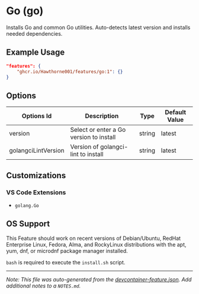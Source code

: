 
# Go (go)

Installs Go and common Go utilities. Auto-detects latest version and installs needed dependencies.

## Example Usage

```json
"features": {
    "ghcr.io/Hawthorne001/features/go:1": {}
}
```

## Options

| Options Id | Description | Type | Default Value |
|-----|-----|-----|-----|
| version | Select or enter a Go version to install | string | latest |
| golangciLintVersion | Version of golangci-lint to install | string | latest |

## Customizations

### VS Code Extensions

- `golang.Go`



## OS Support

This Feature should work on recent versions of Debian/Ubuntu, RedHat Enterprise Linux, Fedora, Alma, and RockyLinux distributions with the apt, yum, dnf, or microdnf package manager installed.

`bash` is required to execute the `install.sh` script.


---

_Note: This file was auto-generated from the [devcontainer-feature.json](https://github.com/Hawthorne001/features/blob/main/src/go/devcontainer-feature.json).  Add additional notes to a `NOTES.md`._
